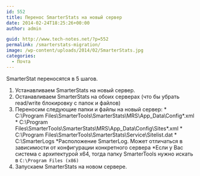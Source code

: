 ```yaml
---
id: 552
title: Перенос SmarterStats на новый сервер
date: 2014-02-24T18:25:26+00:00
author: admin

guid: http://www.tech-notes.net/?p=552
permalink: /smarterstats-migration/
image: /wp-content/uploads/2014/02/SmarterStats.jpg
categories:
  - Почта
---
```

SmarterStat переносятся в 5 шагов.

  1. Устанавливаем SmarterStats на новый сервер.
  1. Останавливаем SmarterStats на обоих серверах (что бы убрать read/write блокировку с папок и файлов)
  1. Переносим следующие папки и файлы на новый сервер:
    * C:\Program Files\SmarterTools\SmarterStats\MRS\App_Data\Config\*.xml
    * C:\Program Files\SmarterTools\SmarterStats\MRS\App_Data\Config\Sites\*.xml
    * C:\Program Files\SmarterTools\SmarterStats\Service\Sitelist.dat
    * C:\SmarterLogs
  *Расположение SmarterLog. Может отличаться в зависимости от конфигурации конкретного сервера
  *Если у Вас система с архитектурой x64, тогда папку SmarterTools нужно искать в `C:\Program Files (x86)`
  1. Запускаем SmarterStats на новом сервере.  
